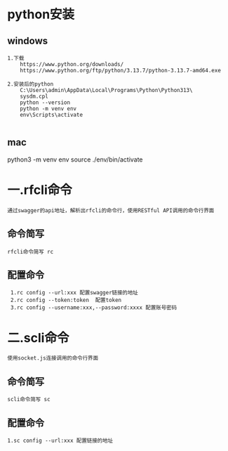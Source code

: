 # python安装
## windows
```
1.下载
    https://www.python.org/downloads/
    https://www.python.org/ftp/python/3.13.7/python-3.13.7-amd64.exe

2.安装后的python
    C:\Users\admin\AppData\Local\Programs\Python\Python313\
    sysdm.cpl
    python --version
    python -m venv env
    env\Scripts\activate
    
```
## mac
python3 -m venv env
source ./env/bin/activate

# 一.rfcli命令
```ls
通过swagger的api地址，解析出rfcli的命令行，使用RESTful API调用的命令行界面
```

## 命令简写
```
rfcli命令简写 rc
```

## 配置命令
```
 1.rc config --url:xxx 配置swagger链接的地址
 2.rc config --token:token  配置token
 3.rc config --username:xxx,--password:xxxx 配置账号密码
```




# 二.scli命令
```
使用socket.js连接调用的命令行界面
```

## 命令简写
```
scli命令简写 sc
```

## 配置命令
```
1.sc config --url:xxx 配置链接的地址
```




